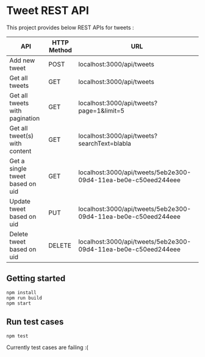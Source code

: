 # Tweet REST API

This project provides below REST APIs for tweets :

| API        | HTTP Method           | URL  |
| ------------- |-------------| -----|
| Add new tweet      | POST | localhost:3000/api/tweets |
| Get all tweets      | GET      |   localhost:3000/api/tweets |
| Get all tweets with pagination | GET      |    localhost:3000/api/tweets?page=1&limit=5 |
| Get all tweet(s) with content | GET      |    localhost:3000/api/tweets?searchText=blabla |
| Get a single tweet based on uid | GET      |    localhost:3000/api/tweets/5eb2e300-09d4-11ea-be0e-c50eed244eee |
| Update tweet based on uid | PUT      |    localhost:3000/api/tweets/5eb2e300-09d4-11ea-be0e-c50eed244eee |
| Delete tweet based on uid | DELETE      |    localhost:3000/api/tweets/5eb2e300-09d4-11ea-be0e-c50eed244eee |


## Getting started
```
npm install
npm run build
npm start
```

## Run test cases
```
npm test
```
Currently test cases are failing :(
